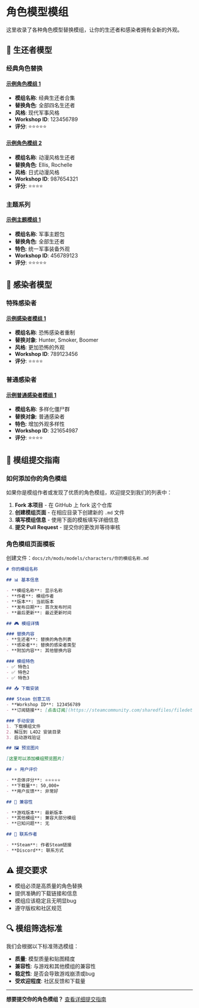 # 角色模型模组

这里收录了各种角色模型替换模组，让你的生还者和感染者拥有全新的外观。

## 👥 生还者模型

### 经典角色替换

#### [示例角色模组 1](./classic-survivors-1)
- **模组名称**: 经典生还者合集
- **替换角色**: 全部四名生还者
- **风格**: 现代军事风格
- **Workshop ID**: 123456789
- **评分**: ⭐⭐⭐⭐⭐

#### [示例角色模组 2](./anime-survivors-1)
- **模组名称**: 动漫风格生还者
- **替换角色**: Ellis, Rochelle
- **风格**: 日式动漫风格
- **Workshop ID**: 987654321
- **评分**: ⭐⭐⭐⭐

### 主题系列

#### [示例主题模组 1](./military-theme-1)
- **模组名称**: 军事主题包
- **替换角色**: 全部生还者
- **特色**: 统一军事装备外观
- **Workshop ID**: 456789123
- **评分**: ⭐⭐⭐⭐⭐

## 🧟 感染者模型

### 特殊感染者

#### [示例感染者模组 1](./special-infected-1)
- **模组名称**: 恐怖感染者重制
- **替换对象**: Hunter, Smoker, Boomer
- **风格**: 更加恐怖的外观
- **Workshop ID**: 789123456
- **评分**: ⭐⭐⭐⭐

### 普通感染者

#### [示例普通感染者模组 1](./common-infected-1)
- **模组名称**: 多样化僵尸群
- **替换对象**: 普通感染者
- **特色**: 增加外观多样性
- **Workshop ID**: 321654987
- **评分**: ⭐⭐⭐⭐

## 📝 模组提交指南

### 如何添加你的角色模组

如果你是模组作者或发现了优质的角色模组，欢迎提交到我们的列表中：

1. **Fork 本项目** - 在 GitHub 上 fork 这个仓库
2. **创建模组页面** - 在相应目录下创建新的 `.md` 文件
3. **填写模组信息** - 使用下面的模板填写详细信息
4. **提交 Pull Request** - 提交你的更改并等待审核

### 角色模组页面模板

创建文件：`docs/zh/mods/models/characters/你的模组名称.md`

```markdown
# 你的模组名称

## 📊 基本信息

- **模组名称**: 显示名称
- **作者**: 模组作者
- **版本**: 当前版本
- **发布日期**: 首次发布时间
- **最后更新**: 最近更新时间

## 🎮 模组详情

### 替换内容
- **生还者**: 替换的角色列表
- **感染者**: 替换的感染者类型
- **附加内容**: 其他替换内容

### 模组特色
- ✅ 特色1
- ✅ 特色2
- ✅ 特色3

## 📥 下载安装

### Steam 创意工坊
- **Workshop ID**: 123456789
- **订阅链接**: [点击订阅](https://steamcommunity.com/sharedfiles/filedetails/?id=123456789)

### 手动安装
1. 下载模组文件
2. 解压到 L4D2 安装目录
3. 启动游戏验证

## 🖼️ 预览图片

[这里可以添加模组预览图片]

## ⭐ 用户评价

- **总体评分**: ⭐⭐⭐⭐⭐
- **下载量**: 50,000+
- **用户反馈**: 非常好

## 🔧 兼容性

- **游戏版本**: 最新版本
- **其他模组**: 兼容大部分模组
- **已知问题**: 无

## 👥 联系作者

- **Steam**: 作者Steam链接
- **Discord**: 联系方式
```

## ⚠️ 提交要求

- 模组必须是高质量的角色替换
- 提供准确的下载链接和信息
- 模组应该稳定且无明显bug
- 遵守版权和社区规范

## 🔍 模组筛选标准

我们会根据以下标准筛选模组：
- **质量**: 模型质量和贴图精度
- **兼容性**: 与游戏和其他模组的兼容性
- **稳定性**: 是否会导致游戏崩溃或bug
- **受欢迎程度**: 社区反馈和下载量

---

**想要提交你的角色模组？** [查看详细提交指南](../../submit-mod)
